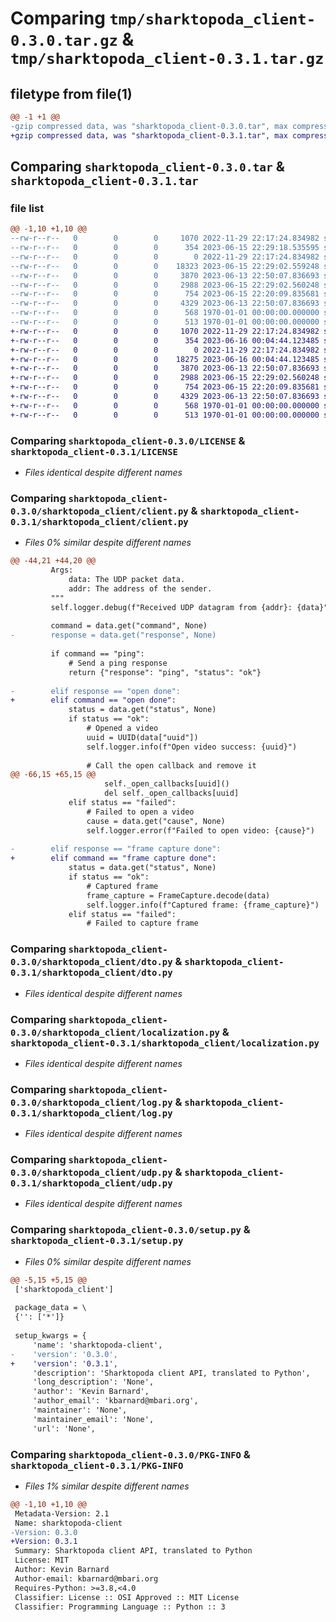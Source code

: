 # Comparing `tmp/sharktopoda_client-0.3.0.tar.gz` & `tmp/sharktopoda_client-0.3.1.tar.gz`

## filetype from file(1)

```diff
@@ -1 +1 @@
-gzip compressed data, was "sharktopoda_client-0.3.0.tar", max compression
+gzip compressed data, was "sharktopoda_client-0.3.1.tar", max compression
```

## Comparing `sharktopoda_client-0.3.0.tar` & `sharktopoda_client-0.3.1.tar`

### file list

```diff
@@ -1,10 +1,10 @@
--rw-r--r--   0        0        0     1070 2022-11-29 22:17:24.834982 sharktopoda_client-0.3.0/LICENSE
--rw-r--r--   0        0        0      354 2023-06-15 22:29:18.535595 sharktopoda_client-0.3.0/pyproject.toml
--rw-r--r--   0        0        0        0 2022-11-29 22:17:24.834982 sharktopoda_client-0.3.0/sharktopoda_client/__init__.py
--rw-r--r--   0        0        0    18323 2023-06-15 22:29:02.559248 sharktopoda_client-0.3.0/sharktopoda_client/client.py
--rw-r--r--   0        0        0     3870 2023-06-13 22:50:07.836693 sharktopoda_client-0.3.0/sharktopoda_client/dto.py
--rw-r--r--   0        0        0     2988 2023-06-15 22:29:02.560248 sharktopoda_client-0.3.0/sharktopoda_client/localization.py
--rw-r--r--   0        0        0      754 2023-06-15 22:20:09.835681 sharktopoda_client-0.3.0/sharktopoda_client/log.py
--rw-r--r--   0        0        0     4329 2023-06-13 22:50:07.836693 sharktopoda_client-0.3.0/sharktopoda_client/udp.py
--rw-r--r--   0        0        0      568 1970-01-01 00:00:00.000000 sharktopoda_client-0.3.0/setup.py
--rw-r--r--   0        0        0      513 1970-01-01 00:00:00.000000 sharktopoda_client-0.3.0/PKG-INFO
+-rw-r--r--   0        0        0     1070 2022-11-29 22:17:24.834982 sharktopoda_client-0.3.1/LICENSE
+-rw-r--r--   0        0        0      354 2023-06-16 00:04:44.123485 sharktopoda_client-0.3.1/pyproject.toml
+-rw-r--r--   0        0        0        0 2022-11-29 22:17:24.834982 sharktopoda_client-0.3.1/sharktopoda_client/__init__.py
+-rw-r--r--   0        0        0    18275 2023-06-16 00:04:44.123485 sharktopoda_client-0.3.1/sharktopoda_client/client.py
+-rw-r--r--   0        0        0     3870 2023-06-13 22:50:07.836693 sharktopoda_client-0.3.1/sharktopoda_client/dto.py
+-rw-r--r--   0        0        0     2988 2023-06-15 22:29:02.560248 sharktopoda_client-0.3.1/sharktopoda_client/localization.py
+-rw-r--r--   0        0        0      754 2023-06-15 22:20:09.835681 sharktopoda_client-0.3.1/sharktopoda_client/log.py
+-rw-r--r--   0        0        0     4329 2023-06-13 22:50:07.836693 sharktopoda_client-0.3.1/sharktopoda_client/udp.py
+-rw-r--r--   0        0        0      568 1970-01-01 00:00:00.000000 sharktopoda_client-0.3.1/setup.py
+-rw-r--r--   0        0        0      513 1970-01-01 00:00:00.000000 sharktopoda_client-0.3.1/PKG-INFO
```

### Comparing `sharktopoda_client-0.3.0/LICENSE` & `sharktopoda_client-0.3.1/LICENSE`

 * *Files identical despite different names*

### Comparing `sharktopoda_client-0.3.0/sharktopoda_client/client.py` & `sharktopoda_client-0.3.1/sharktopoda_client/client.py`

 * *Files 0% similar despite different names*

```diff
@@ -44,21 +44,20 @@
         Args:
             data: The UDP packet data.
             addr: The address of the sender.
         """
         self.logger.debug(f"Received UDP datagram from {addr}: {data}")
 
         command = data.get("command", None)
-        response = data.get("response", None)
 
         if command == "ping":
             # Send a ping response
             return {"response": "ping", "status": "ok"}
 
-        elif response == "open done":
+        elif command == "open done":
             status = data.get("status", None)
             if status == "ok":
                 # Opened a video
                 uuid = UUID(data["uuid"])
                 self.logger.info(f"Open video success: {uuid}")
                 
                 # Call the open callback and remove it
@@ -66,15 +65,15 @@
                     self._open_callbacks[uuid]()
                     del self._open_callbacks[uuid]
             elif status == "failed":
                 # Failed to open a video
                 cause = data.get("cause", None)
                 self.logger.error(f"Failed to open video: {cause}")
 
-        elif response == "frame capture done":
+        elif command == "frame capture done":
             status = data.get("status", None)
             if status == "ok":
                 # Captured frame
                 frame_capture = FrameCapture.decode(data)
                 self.logger.info(f"Captured frame: {frame_capture}")
             elif status == "failed":
                 # Failed to capture frame
```

### Comparing `sharktopoda_client-0.3.0/sharktopoda_client/dto.py` & `sharktopoda_client-0.3.1/sharktopoda_client/dto.py`

 * *Files identical despite different names*

### Comparing `sharktopoda_client-0.3.0/sharktopoda_client/localization.py` & `sharktopoda_client-0.3.1/sharktopoda_client/localization.py`

 * *Files identical despite different names*

### Comparing `sharktopoda_client-0.3.0/sharktopoda_client/log.py` & `sharktopoda_client-0.3.1/sharktopoda_client/log.py`

 * *Files identical despite different names*

### Comparing `sharktopoda_client-0.3.0/sharktopoda_client/udp.py` & `sharktopoda_client-0.3.1/sharktopoda_client/udp.py`

 * *Files identical despite different names*

### Comparing `sharktopoda_client-0.3.0/setup.py` & `sharktopoda_client-0.3.1/setup.py`

 * *Files 0% similar despite different names*

```diff
@@ -5,15 +5,15 @@
 ['sharktopoda_client']
 
 package_data = \
 {'': ['*']}
 
 setup_kwargs = {
     'name': 'sharktopoda-client',
-    'version': '0.3.0',
+    'version': '0.3.1',
     'description': 'Sharktopoda client API, translated to Python',
     'long_description': 'None',
     'author': 'Kevin Barnard',
     'author_email': 'kbarnard@mbari.org',
     'maintainer': 'None',
     'maintainer_email': 'None',
     'url': 'None',
```

### Comparing `sharktopoda_client-0.3.0/PKG-INFO` & `sharktopoda_client-0.3.1/PKG-INFO`

 * *Files 1% similar despite different names*

```diff
@@ -1,10 +1,10 @@
 Metadata-Version: 2.1
 Name: sharktopoda-client
-Version: 0.3.0
+Version: 0.3.1
 Summary: Sharktopoda client API, translated to Python
 License: MIT
 Author: Kevin Barnard
 Author-email: kbarnard@mbari.org
 Requires-Python: >=3.8,<4.0
 Classifier: License :: OSI Approved :: MIT License
 Classifier: Programming Language :: Python :: 3
```

